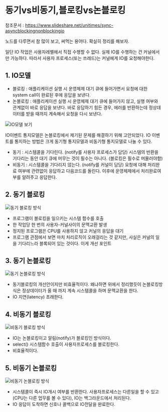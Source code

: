 # 동기vs비동기,블로킹vs논블로킹

참조문서 : https://www.slideshare.net/unitimes/sync-asyncblockingnonblockingio

노드를 다루면서 참 많이 보고, 써먹는 용어다. 확실히 정리를 해보자.

일단 IO 작업은 사용자레벨에서 직접 수행할 수 없다. 실제 IO를 수행하는 건 커널에서만 가능하다. 따라서 사용자 프로세스(또는 쓰레드)는 커널에게 IO를 요청해야한다.

## 1. IO모델
* 블로킹 : 애플리케이션 실행 시 운영체제 대기 큐에 들어가면서 요청에 대한 system call이 완료된 후에 응답을 보낸다. 
* 논블로킹 : 애플리케이션 실행 시 운영체제 대기 큐에 들어가지 않고, 실행 여부와 관계없이 바로 응답을 보낸다. 바로 응답하기 힘든 경우, 에러를 반환하는데 정상데이터를 받을 때까지 계속해서 요청을 다시 보낸다.

![IO모델 보기](http://img1.daumcdn.net/thumb/R1920x0/?fname=http%3A%2F%2Fcfile9.uf.tistory.com%2Fimage%2F99D33B3359841BA52E7E6B)

IO이벤트 통지모델은 논블로킹에서 제기된 문제를 해결하기 위해 고안되었다. IO 이벤트를 통지하는 방법은 크게 동기형 통지모델과 비동기형 통지모델로 나눌 수 있다. 

* 동기 : 시스템콜을 기다린다. (notify를 사용자 프로세스가 담당) 시스템의 반환을 기다리는 동안 대기 큐에 머무는 것이 필수는 아니다. (블로킹은 필수로 머물러야함)
* 비동기 : 시스템콜을 기다리지 않는다. (notify를 커널이 담당) 요청에 대해 처리완료 여부에 관련없이 응답하고 다음코드를 돌린다. 이후에 운영체제에서 처리완료여부를 알려주고 응답한다.

## 2. 동기 블로킹
![동기 블로킹 방식](http://img1.daumcdn.net/thumb/R1920x0/?fname=http%3A%2F%2Fcfile8.uf.tistory.com%2Fimage%2F99605F3359841BC325C99F)

* 프로그램이 블로킹을 일으키는 시스템 함수를 호출
* 한 작업당 한 번의 사용자-커널사이의 문맥교환 발생
* 정지된 프로그램은 CPU를 사용하지 않고 커널의 응답을 대기
* 프로그램 관점에서 보면 마치 처리로직이 오래걸리는 것 같지만, 사실은 커널의 일을 기다리느라 블록되어 있는 것이다. 이게 개선 포인트

## 3. 동기 논블로킹
![동기 논블로킹 방식](http://img1.daumcdn.net/thumb/R1920x0/?fname=http%3A%2F%2Fcfile10.uf.tistory.com%2Fimage%2F992E8B3359841BD8049687)

* 동기블로킹의 개선안이지만 비효율적이다. 왜냐하면 위에서 정리했듯이 논블로킹방식은 정상데이터가 올 때 까지 계속 시스템콜을 하며 문맥교환을 한다.
* IO 지연(latency) 초래한다.

## 4. 비동기 블로킹
![비동기 블로킹 방식](http://img1.daumcdn.net/thumb/R1920x0/?fname=http%3A%2F%2Fcfile21.uf.tistory.com%2Fimage%2F9965003359841BEA07B781)

* IO는 논블로킹이고 알림(notify)가 블로킹인 방식이다.
* select() 시스템함수 호출이 사용자프로세스를 블로킹한다.
* 비효율적이다.

## 5. 비동기 논블로킹
![비동기 논블로킹 방식](http://img1.daumcdn.net/thumb/R1920x0/?fname=http%3A%2F%2Fcfile3.uf.tistory.com%2Fimage%2F991ACA3359841BFD04521D)

* 시스템콜이 즉시 IO개시 여부를 반환한다. 사용자프로세스는 다른일을 할 수 있고(CPU는 다른 업무를 볼 수 있다), IO는 백그라운드에서 처리된다.
* IO 응답이 도착하면 신호나 콜백으로 IO전달을 완료한다.
